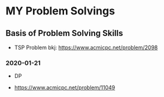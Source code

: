 # MY Problem Solvings
## Basis of Problem Solving Skills

- TSP Problem
    bkj: https://www.acmicpc.net/problem/2098

### 2020-01-21
* DP
- https://www.acmicpc.net/problem/11049
